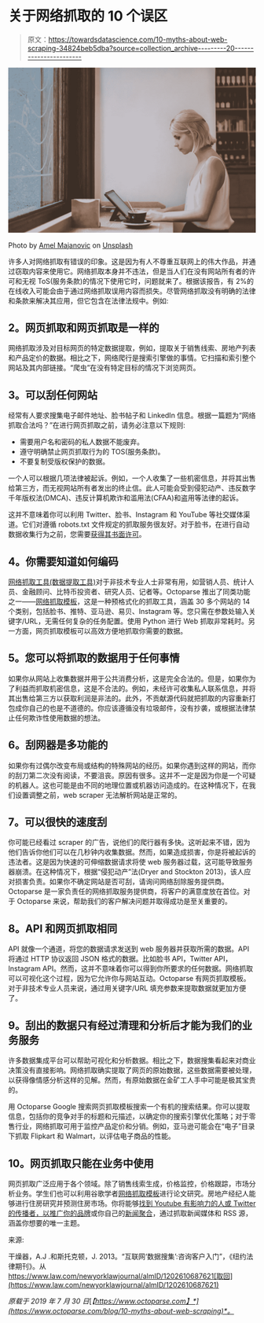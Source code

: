 # 关于网络抓取的 10 个误区

> 原文：<https://towardsdatascience.com/10-myths-about-web-scraping-34824beb5dba?source=collection_archive---------20----------------------->

![](img/c06499b482e252a4481ca1e6cdf04525.png)

Photo by [Amel Majanovic](https://unsplash.com/@just_amelo?utm_source=unsplash&utm_medium=referral&utm_content=creditCopyText) on [Unsplash](https://unsplash.com/?utm_source=unsplash&utm_medium=referral&utm_content=creditCopyText)

许多人对网络抓取有错误的印象。这是因为有人不尊重互联网上的伟大作品，并通过窃取内容来使用它。网络抓取本身并不违法，但是当人们在没有网站所有者的许可和无视 ToS(服务条款)的情况下使用它时，问题就来了。根据该报告，有 2%的在线收入可能会由于通过网络抓取误用内容而损失。尽管网络抓取没有明确的法律和条款来解决其应用，但它包含在法律法规中。例如:

## **2。网页抓取和网页抓取是一样的**

网络抓取涉及对目标网页的特定数据提取，例如，提取关于销售线索、房地产列表和产品定价的数据。相比之下，网络爬行是搜索引擎做的事情。它扫描和索引整个网站及其内部链接。“爬虫”在没有特定目标的情况下浏览网页。

## **3。可以刮任何网站**

经常有人要求搜集电子邮件地址、脸书帖子和 LinkedIn 信息。根据一篇题为“网络抓取合法吗？”在进行网页抓取之前，请务必注意以下规则:

*   需要用户名和密码的私人数据不能废弃。
*   遵守明确禁止网页抓取行为的 TOS(服务条款)。
*   不要复制受版权保护的数据。

一个人可以根据几项法律被起诉。例如，一个人收集了一些机密信息，并将其出售给第三方，而无视网站所有者发出的终止信。此人可能会受到侵犯动产、违反数字千年版权法(DMCA)、违反计算机欺诈和滥用法(CFAA)和盗用等法律的起诉。

这并不意味着你可以利用 Twitter、脸书、Instagram 和 YouTube 等社交媒体渠道。它们对遵循 robots.txt 文件规定的抓取服务很友好。对于脸书，在进行自动数据收集行为之前，您需要[获得其书面许可](https://www.facebook.com/apps/site_scraping_tos_terms.php)。

## **4。你需要知道如何编码**

[网络抓取工具(数据提取工具)](https://www.octoparse.com/)对于非技术专业人士非常有用，如营销人员、统计人员、金融顾问、比特币投资者、研究人员、记者等。Octoparse 推出了同类功能之一——[网络抓取模板](https://www.octoparse.com/blog/big-announcement-web-scraping-template-take-away)，这是一种预格式化的抓取工具，涵盖 30 多个网站的 14 个类别，包括脸书、推特、亚马逊、易贝、Instagram 等。您只需在参数处输入关键字/URL，无需任何复杂的任务配置。使用 Python 进行 Web 抓取非常耗时。另一方面，网页抓取模板可以高效方便地抓取你需要的数据。

## **5。您可以将抓取的数据用于任何事情**

如果你从网站上收集数据并用于公共消费分析，这是完全合法的。但是，如果你为了利益而抓取机密信息，这是不合法的。例如，未经许可收集私人联系信息，并将其出售给第三方以获取利润是非法的。此外，不贡献源代码就把抓取的内容重新打包成你自己的也是不道德的。你应该遵循没有垃圾邮件，没有抄袭，或根据法律禁止任何欺诈性使用数据的想法。

## **6。刮网器是多功能的**

如果你有过偶尔改变布局或结构的特殊网站的经历。如果你遇到这样的网站，而你的刮刀第二次没有阅读，不要沮丧。原因有很多。这并不一定是因为你是一个可疑的机器人。这也可能是由不同的地理位置或机器访问造成的。在这种情况下，在我们设置调整之前，web scraper 无法解析网站是正常的。

## **7。可以很快的速度刮**

你可能已经看过 scraper 的广告，说他们的爬行器有多快。这听起来不错，因为他们告诉你他们可以在几秒钟内收集数据。然而，如果造成损害，你是将被起诉的违法者。这是因为快速的可伸缩数据请求将使 web 服务器过载，这可能导致服务器崩溃。在这种情况下，根据“侵犯动产”法(Dryer and Stockton 2013)，该人应对损害负责。如果你不确定网站是否可刮，请询问网络刮除服务提供商。Octoparse 是一家负责任的网络抓取服务提供商，将客户的满意度放在首位。对于 Octoparse 来说，帮助我们的客户解决问题并取得成功是至关重要的。

## **8。API 和网页抓取相同**

API 就像一个通道，将您的数据请求发送到 web 服务器并获取所需的数据。API 将通过 HTTP 协议返回 JSON 格式的数据。比如脸书 API，Twitter API，Instagram API。然而，这并不意味着你可以得到你所要求的任何数据。网络抓取可以可视化这个过程，因为它允许你与网站互动。Octoparse 有网页抓取模板。对于非技术专业人员来说，通过用关键字/URL 填充参数来提取数据就更加方便了。

## **9。刮出的数据只有经过清理和分析后才能为我们的业务服务**

许多数据集成平台可以帮助可视化和分析数据。相比之下，数据搜集看起来对商业决策没有直接影响。网络抓取确实提取了网页的原始数据，这些数据需要被处理，以获得像情感分析这样的见解。然而，有原始数据在金矿工人手中可能是极其宝贵的。

用 Octoparse Google 搜索网页抓取模板搜索一个有机的搜索结果。你可以提取信息，包括你的竞争对手的标题和元描述，以确定你的搜索引擎优化策略；对于零售行业，网络抓取可用于监控产品定价和分销。例如，亚马逊可能会在“电子”目录下抓取 Flipkart 和 Walmart，以评估电子商品的性能。

## **10。网页抓取只能在业务中使用**

网页抓取广泛应用于各个领域。除了销售线索生成，价格监控，价格跟踪，市场分析业务。学生们也可以利用谷歌学者[网络抓取模板](https://www.octoparse.com/blog/big-announcement-web-scraping-template-take-away)进行论文研究。房地产经纪人能够进行住房研究并预测住房市场。你将能够[找到 Youtube 有影响力的人或 Twitter 的传播者，以推广你的品牌](https://medium.com/me/stats/post/568ef4c072c3)或你自己的[新闻聚合](https://www.youtube.com/watch?v=VOoPev_GzUM)，通过抓取新闻媒体和 RSS 源，涵盖你想要的唯一主题。

来源:

干燥器，A.J .和斯托克顿，J. 2013。“互联网‘数据搜集’:咨询客户入门”，《纽约法律期刊》。从 https://www.law.com/newyorklawjournal/almID/1202610687621[取回](https://www.law.com/newyorklawjournal/almID/1202610687621)

*原载于 2019 年 7 月 30 日*[*【https://www.octoparse.com】*](https://www.octoparse.com/blog/10-myths-about-web-scraping)*。*